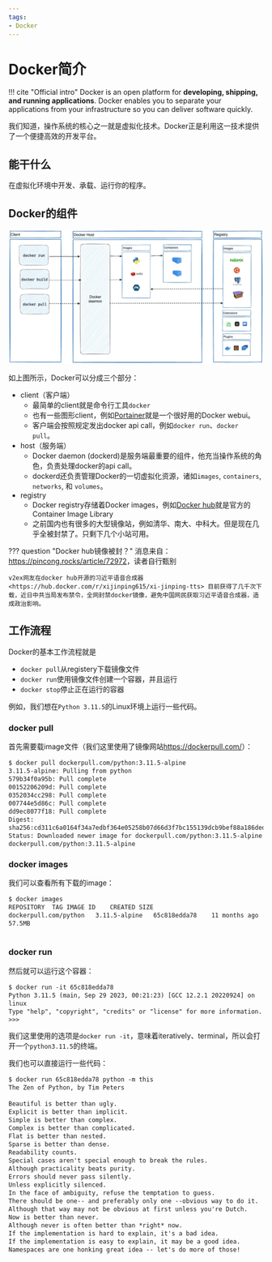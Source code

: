 ```yaml
---
tags:
- Docker
---
```


# Docker简介

!!! cite "Official intro"
    Docker is an open platform for **developing, shipping, and running applications**. Docker enables you to separate your applications from your infrastructure so you can deliver software quickly. 

我们知道，操作系统的核心之一就是虚拟化技术。Docker正是利用这一技术提供了一个便捷高效的开发平台。

## 能干什么

在虚拟化环境中开发、承载、运行你的程序。

## Docker的组件
![](assets/2024-07-24-15-49-29.png)

如上图所示，Docker可以分成三个部分：

- client（客户端）
    - 最简单的client就是命令行工具`docker`
    - 也有一些图形client，例如[Portainer](https://www.portainer.io/)就是一个很好用的Docker webui。
    - 客户端会按照规定发出docker api call，例如`docker run`、`docker pull`。
- host（服务端）
    - Docker daemon (dockerd)是服务端最重要的组件，他充当操作系统的角色，负责处理docker的api call。
    - dockerd还负责管理Docker的一切虚拟化资源，诸如`images`, `containers`, `networks`, 和 `volumes`。
- registry
    - Docker registry存储着Docker images，例如[Docker hub](https://hub.docker.com/)就是官方的Container Image Library
    - 之前国内也有很多的大型镜像站，例如清华、南大、中科大。但是现在几乎全被封禁了。只剩下几个小站可用。

??? question "Docker hub镜像被封？"
    消息来自：<https://pincong.rocks/article/72972>，读者自行甄别

    v2ex网友在docker hub开源的习近平语音合成器 <https://hub.docker.com/r/xijinping615/xi-jinping-tts> 目前获得了几千次下载，近日中共当局发布禁令，全网封禁docker镜像，避免中国网民获取习近平语音合成器，造成政治影响。

## 工作流程
Docker的基本工作流程就是

- `docker pull`从registery下载镜像文件
- `docker run`使用镜像文件创建一个容器，并且运行
- `docker stop`停止正在运行的容器

例如，我们想在`Python 3.11.5`的Linux环境上运行一些代码。

### docker pull
首先需要载image文件（我们这里使用了镜像网站<https://dockerpull.com/>）：

<div class='console'>

```console
$ docker pull dockerpull.com/python:3.11.5-alpine
3.11.5-alpine: Pulling from python
579b34f0a95b: Pull complete
00152206209d: Pull complete
0352034cc298: Pull complete
007744e5d86c: Pull complete
dd9ec8077f18: Pull complete
Digest: sha256:cd311c6a0164f34a7edbf364e05258b07d66d3f7bc155139dcb9bef88a186ded
Status: Downloaded newer image for dockerpull.com/python:3.11.5-alpine
dockerpull.com/python:3.11.5-alpine

```

</div>

### docker images
我们可以查看所有下载的image：

<div class='console'>

```console
$ docker images
REPOSITORY  TAG IMAGE ID    CREATED SIZE
dockerpull.com/python   3.11.5-alpine   65c818edda78    11 months ago   57.5MB


```

</div>

### docker run

然后就可以运行这个容器：

<div class='console'>

```console
$ docker run -it 65c818edda78
Python 3.11.5 (main, Sep 29 2023, 00:21:23) [GCC 12.2.1 20220924] on linux
Type "help", "copyright", "credits" or "license" for more information.
>>> 
```

</div>

我们这里使用的选项是`docker run -it`，意味着iteratively、terminal，所以会打开一个`python3.11.5`的终端。

我们也可以直接运行一些代码：

<div class='console'>

```console
$ docker run 65c818edda78 python -m this
The Zen of Python, by Tim Peters

Beautiful is better than ugly.
Explicit is better than implicit.
Simple is better than complex.
Complex is better than complicated.
Flat is better than nested.
Sparse is better than dense.
Readability counts.
Special cases aren't special enough to break the rules.
Although practicality beats purity.
Errors should never pass silently.
Unless explicitly silenced.
In the face of ambiguity, refuse the temptation to guess.
There should be one-- and preferably only one --obvious way to do it.
Although that way may not be obvious at first unless you're Dutch.
Now is better than never.
Although never is often better than *right* now.
If the implementation is hard to explain, it's a bad idea.
If the implementation is easy to explain, it may be a good idea.
Namespaces are one honking great idea -- let's do more of those!

```

</div>